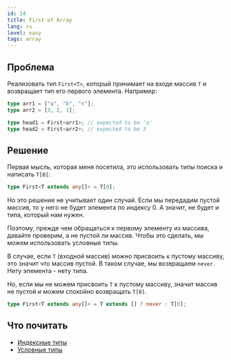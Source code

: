 ```yaml
---
id: 14
title: First of Array
lang: ru
level: easy
tags: array
---
```


## Проблема

Реализовать тип `First<T>`, который принимает на входе массив `T` и возвращает тип его первого элемента.
Например:

```typescript
type arr1 = ["a", "b", "c"];
type arr2 = [3, 2, 1];

type head1 = First<arr1>; // expected to be 'a'
type head2 = First<arr2>; // expected to be 3
```

## Решение

Первая мысль, которая меня посетила, это использовать типы поиска и написать `T[0]`:

```typescript
type First<T extends any[]> = T[0];
```

Но это решение не учитывает один случай.
Если мы передадим пустой массив, то у него не будет элемента по индексу 0.
А значит, не будет и типа, который нам нужен.

Поэтому, прежде чем обращаться к первому элементу из массива, давайте проверим, а не пустой ли массив.
Чтобы это сделать, мы можем использовать условные типы.

В случае, если `T` (входной массив) можно присвоить к пустому массиву, это значит что массив пустой.
В таком случае, мы возвращаем `never`.
Нету элемента - нету типа.

Но, если мы не можем присвоить `T` к пустому массиву, значит массив не пустой и можем спокойно возвращать `T[0]`.

```typescript
type First<T extends any[]> = T extends [] ? never : T[0];
```

## Что почитать

- [Индексные типы](https://www.typescriptlang.org/docs/handbook/2/indexed-access-types.html)
- [Условные типы](https://www.typescriptlang.org/docs/handbook/2/conditional-types.html)
